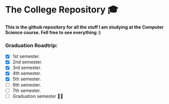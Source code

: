 # The College Repository :mortar_board:
**This is the github repository for all the stuff I am studying at the Computer Science course. Fell free to see everything :)**
<br>
### Graduation Roadtrip:
- [x] 1st semester.
- [x] 2nd semester. 
- [x] 3rd semester.
- [x] 4th semester.
- [x] 5th semester.
- [ ] 6th semester.
- [ ] 7th semester.
- [ ] Graduation semester :man_student:
<br>

